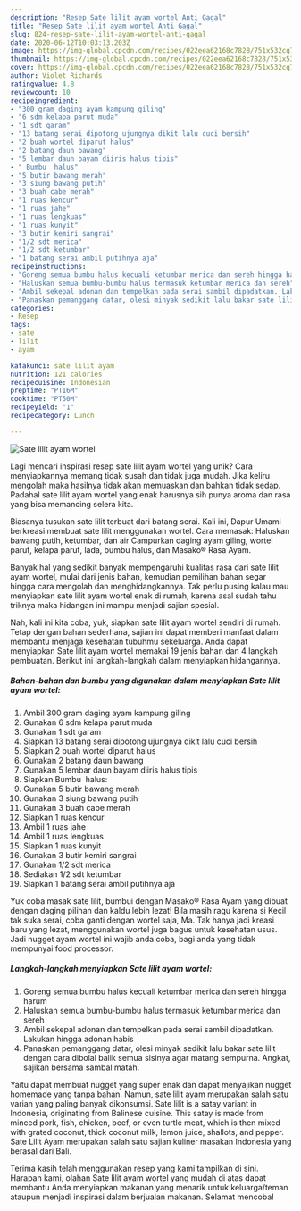 ```yaml
---
description: "Resep Sate lilit ayam wortel Anti Gagal"
title: "Resep Sate lilit ayam wortel Anti Gagal"
slug: 824-resep-sate-lilit-ayam-wortel-anti-gagal
date: 2020-06-12T10:03:13.203Z
image: https://img-global.cpcdn.com/recipes/022eea62168c7828/751x532cq70/sate-lilit-ayam-wortel-foto-resep-utama.jpg
thumbnail: https://img-global.cpcdn.com/recipes/022eea62168c7828/751x532cq70/sate-lilit-ayam-wortel-foto-resep-utama.jpg
cover: https://img-global.cpcdn.com/recipes/022eea62168c7828/751x532cq70/sate-lilit-ayam-wortel-foto-resep-utama.jpg
author: Violet Richards
ratingvalue: 4.8
reviewcount: 10
recipeingredient:
- "300 gram daging ayam kampung giling"
- "6 sdm kelapa parut muda"
- "1 sdt garam"
- "13 batang serai dipotong ujungnya dikit lalu cuci bersih"
- "2 buah wortel diparut halus"
- "2 batang daun bawang"
- "5 lembar daun bayam diiris halus tipis"
- " Bumbu  halus"
- "5 butir bawang merah"
- "3 siung bawang putih"
- "3 buah cabe merah"
- "1 ruas kencur"
- "1 ruas jahe"
- "1 ruas lengkuas"
- "1 ruas kunyit"
- "3 butir kemiri sangrai"
- "1/2 sdt merica"
- "1/2 sdt ketumbar"
- "1 batang serai ambil putihnya aja"
recipeinstructions:
- "Goreng semua bumbu halus kecuali ketumbar merica dan sereh hingga harum"
- "Haluskan semua bumbu-bumbu halus termasuk ketumbar merica dan sereh"
- "Ambil sekepal adonan dan tempelkan pada serai sambil dipadatkan. Lakukan hingga adonan habis"
- "Panaskan pemanggang datar, olesi minyak sedikit lalu bakar sate lilit dengan cara dibolal balik semua sisinya agar matang sempurna. Angkat, sajikan bersama sambal matah."
categories:
- Resep
tags:
- sate
- lilit
- ayam

katakunci: sate lilit ayam 
nutrition: 121 calories
recipecuisine: Indonesian
preptime: "PT16M"
cooktime: "PT50M"
recipeyield: "1"
recipecategory: Lunch

---
```



![Sate lilit ayam wortel](https://img-global.cpcdn.com/recipes/022eea62168c7828/751x532cq70/sate-lilit-ayam-wortel-foto-resep-utama.jpg)

Lagi mencari inspirasi resep sate lilit ayam wortel yang unik? Cara menyiapkannya memang tidak susah dan tidak juga mudah. Jika keliru mengolah maka hasilnya tidak akan memuaskan dan bahkan tidak sedap. Padahal sate lilit ayam wortel yang enak harusnya sih punya aroma dan rasa yang bisa memancing selera kita.

Biasanya tusukan sate lilit terbuat dari batang serai. Kali ini, Dapur Umami berkreasi membuat sate lilit menggunakan wortel. Cara memasak: Haluskan bawang putih, ketumbar, dan air Campurkan daging ayam giling, wortel parut, kelapa parut, lada, bumbu halus, dan Masako® Rasa Ayam.

Banyak hal yang sedikit banyak mempengaruhi kualitas rasa dari sate lilit ayam wortel, mulai dari jenis bahan, kemudian pemilihan bahan segar hingga cara mengolah dan menghidangkannya. Tak perlu pusing kalau mau menyiapkan sate lilit ayam wortel enak di rumah, karena asal sudah tahu triknya maka hidangan ini mampu menjadi sajian spesial.


Nah, kali ini kita coba, yuk, siapkan sate lilit ayam wortel sendiri di rumah. Tetap dengan bahan sederhana, sajian ini dapat memberi manfaat dalam membantu menjaga kesehatan tubuhmu sekeluarga. Anda dapat menyiapkan Sate lilit ayam wortel memakai 19 jenis bahan dan 4 langkah pembuatan. Berikut ini langkah-langkah dalam menyiapkan hidangannya.

<!--inarticleads1-->

##### Bahan-bahan dan bumbu yang digunakan dalam menyiapkan Sate lilit ayam wortel:

1. Ambil 300 gram daging ayam kampung giling
1. Gunakan 6 sdm kelapa parut muda
1. Gunakan 1 sdt garam
1. Siapkan 13 batang serai dipotong ujungnya dikit lalu cuci bersih
1. Siapkan 2 buah wortel diparut halus
1. Gunakan 2 batang daun bawang
1. Gunakan 5 lembar daun bayam diiris halus tipis
1. Siapkan  Bumbu  halus:
1. Gunakan 5 butir bawang merah
1. Gunakan 3 siung bawang putih
1. Gunakan 3 buah cabe merah
1. Siapkan 1 ruas kencur
1. Ambil 1 ruas jahe
1. Ambil 1 ruas lengkuas
1. Siapkan 1 ruas kunyit
1. Gunakan 3 butir kemiri sangrai
1. Gunakan 1/2 sdt merica
1. Sediakan 1/2 sdt ketumbar
1. Siapkan 1 batang serai ambil putihnya aja


Yuk coba masak sate lilit, bumbui dengan Masako® Rasa Ayam yang dibuat dengan daging pilihan dan kaldu lebih lezat! Bila masih ragu karena si Kecil tak suka serai, coba ganti dengan wortel saja, Ma. Tak hanya jadi kreasi baru yang lezat, menggunakan wortel juga bagus untuk kesehatan usus. Jadi nugget ayam wortel ini wajib anda coba, bagi anda yang tidak mempunyai food processor. 

<!--inarticleads2-->

##### Langkah-langkah menyiapkan Sate lilit ayam wortel:

1. Goreng semua bumbu halus kecuali ketumbar merica dan sereh hingga harum
1. Haluskan semua bumbu-bumbu halus termasuk ketumbar merica dan sereh
1. Ambil sekepal adonan dan tempelkan pada serai sambil dipadatkan. Lakukan hingga adonan habis
1. Panaskan pemanggang datar, olesi minyak sedikit lalu bakar sate lilit dengan cara dibolal balik semua sisinya agar matang sempurna. Angkat, sajikan bersama sambal matah.


Yaitu dapat membuat nugget yang super enak dan dapat menyajikan nugget homemade yang tanpa bahan. Namun, sate lilit ayam merupakan salah satu varian yang paling banyak dikonsumsi. Sate lilit is a satay variant in Indonesia, originating from Balinese cuisine. This satay is made from minced pork, fish, chicken, beef, or even turtle meat, which is then mixed with grated coconut, thick coconut milk, lemon juice, shallots, and pepper. Sate Lilit Ayam merupakan salah satu sajian kuliner masakan Indonesia yang berasal dari Bali. 

Terima kasih telah menggunakan resep yang kami tampilkan di sini. Harapan kami, olahan Sate lilit ayam wortel yang mudah di atas dapat membantu Anda menyiapkan makanan yang menarik untuk keluarga/teman ataupun menjadi inspirasi dalam berjualan makanan. Selamat mencoba!
